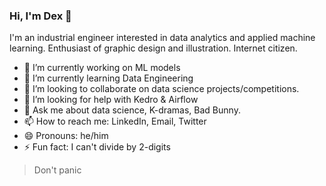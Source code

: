 ### Hi, I'm Dex 👋

I'm an industrial engineer interested in data analytics and applied machine learning. Enthusiast of graphic design and illustration. Internet citizen.

- 🔭 I’m currently working on ML models 
- 🌱 I’m currently learning Data Engineering
- 👯 I’m looking to collaborate on data science projects/competitions.
- 🤔 I’m looking for help with Kedro & Airflow
- 💬 Ask me about data science, K-dramas, Bad Bunny. 
- 📫 How to reach me: LinkedIn, Email, Twitter
- 😄 Pronouns: he/him
- ⚡ Fun fact: I can't divide by 2-digits

> Don't panic
